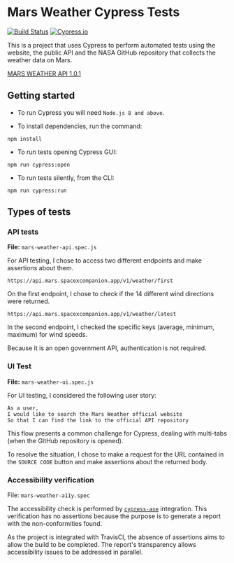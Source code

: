 # Mars Weather Cypress Tests
[![Build Status](https://travis-ci.com/luizaguerra/mars-tests.svg?branch=master)](https://travis-ci.com/luizaguerra/mars-tests) 
[![Cypress.io](https://img.shields.io/badge/tested%20with-Cypress-04C38E.svg)](https://www.cypress.io/)


This is a project that uses Cypress to perform automated tests using the website, the public API and the NASA GitHub repository that collects the weather data on Mars.

[MARS WEATHER API 1.0.1](https://api.mars.spacexcompanion.app/)

## Getting started
- To run Cypress you will need `Node.js 8 and above`.

- To install dependencies, run the command:
```
npm install
```
- To run tests opening Cypress GUI:
```
npm run cypress:open
```
- To run tests silently, from the CLI:
```
npm run cypress:run
```

## Types of tests
### API tests
**File:** `mars-weather-api.spec.js`

For API testing, I chose to access two different endpoints and make assertions about them.

`https://api.mars.spacexcompanion.app/v1/weather/first`

On the first endpoint, I chose to check if the 14 different wind directions were returned.

`https://api.mars.spacexcompanion.app/v1/weather/latest`

In the second endpoint, I checked the specific keys (average, minimum, maximum) for wind speeds.

Because it is an open government API, authentication is not required.

### UI Test
**File:** `mars-weather-ui.spec.js`

For UI testing, I considered the following user story:
```
As a user,
I would like to search the Mars Weather official website
So that I can find the link to the official API repository
```
This flow presents a common challenge for Cypress, dealing with multi-tabs (when the GItHub repository is opened). 

To resolve the situation, I chose to make a request for the URL contained in the `SOURCE CODE` button and make assertions about the returned body.

### Accessibility verification
File: `mars-weather-a11y.spec`

The accessibility check is performed by [`cypress-axe`](https://github.com/avanslaars/cypress-axe) integration. This verification has no assertions because the purpose is to generate a report with the non-conformities found.

As the project is integrated with TravisCI, the absence of assertions aims to allow the build to be completed. The report's transparency allows accessibility issues to be addressed in parallel.